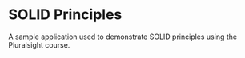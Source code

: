 # SOLID Principles 

A sample application used to demonstrate SOLID principles using the Pluralsight course.


